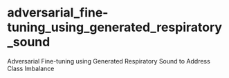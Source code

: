 # adversarial_fine-tuning_using_generated_respiratory_sound
Adversarial Fine-tuning using Generated Respiratory Sound to Address Class Imbalance
